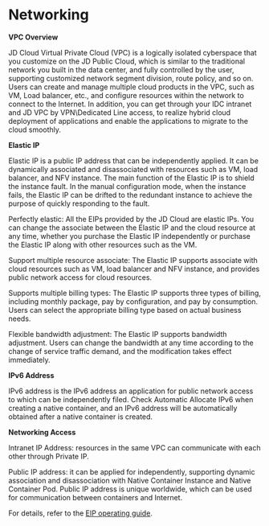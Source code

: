 
# Networking

**VPC Overview**

JD Cloud Virtual Private Cloud (VPC) is a logically isolated cyberspace that you customize on the JD Public Cloud, which is similar to the traditional network you built in the data center, and fully controlled by the user, supporting customized network segment division, route policy, and so on. Users can create and manage multiple cloud products in the VPC, such as VM, Load balancer, etc., and configure resources within the network to connect to the Internet. In addition, you can get through your IDC intranet and JD VPC by VPN\Dedicated Line access, to realize hybrid cloud deployment of applications and enable the applications to migrate to the cloud smoothly.



**Elastic IP**

Elastic IP is a public IP address that can be independently applied. It can be dynamically associated and disassociated with resources such as VM, load balancer, and NFV instance. The main function of the Elastic IP is to shield the instance fault. In the manual configuration mode, when the instance fails, the Elastic IP can be drifted to the redundant instance to achieve the purpose of quickly responding to the fault.

Perfectly elastic: All the EIPs provided by the JD Cloud are elastic IPs. You can change the associate between the Elastic IP and the cloud resource at any time, whether you purchase the Elastic IP independently or purchase the Elastic IP along with other resources such as the VM.

Support multiple resource associate: The Elastic IP supports associate with cloud resources such as VM, load balancer and NFV instance, and provides public network access for cloud resources.

Supports multiple billing types: The Elastic IP supports three types of billing, including monthly package, pay by configuration, and pay by consumption. Users can select the appropriate billing type based on actual business needs.

Flexible bandwidth adjustment: The Elastic IP supports bandwidth adjustment. Users can change the bandwidth at any time according to the change of service traffic demand, and the modification takes effect immediately.


**IPv6 Address**

IPv6 address is the IPv6 address an application for public network access to which can be independently filed. Check Automatic Allocate IPv6 when creating a native container, and an IPv6 address will be automatically obtained after a native container is created.

**Networking Access**

Intranet IP Address: resources in the same VPC can communicate with each other through Private IP.

Public IP address: it can be applied for independently, supporting dynamic association and disassociation with Native Container Instance and Native Container Pod. Public IP address is unique worldwide, which can be used for communication between containers and Internet.

For details, refer to the [EIP operating guide][1].


  [1]: https://docs.jdcloud.com/en/elastic-ip/product-overview